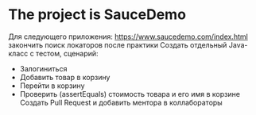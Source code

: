 # The project is SauceDemo
Для следующего приложения: https://www.saucedemo.com/index.html  закончить поиск локаторов после практики
Создать отдельный Java-класс с тестом, сценарий:
- Залогиниться
- Добавить товар в корзину
- Перейти в корзину
- Проверить (assertEquals) стоимость товара и его имя в корзине
Создать Pull Request и добавить ментора в коллабораторы
